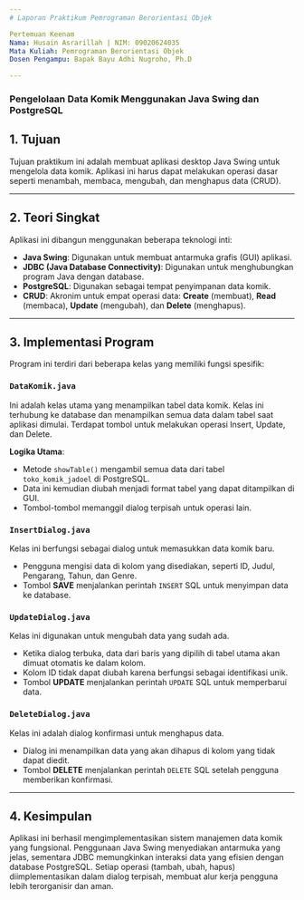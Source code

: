 ```yaml
---
# Laporan Praktikum Pemrograman Berorientasi Objek

Pertemuan Keenam
Nama: Husain Asrarillah | NIM: 09020624035
Mata Kuliah: Pemrograman Berorientasi Objek
Dosen Pengampu: Bapak Bayu Adhi Nugroho, Ph.D

---
```

### Pengelolaan Data Komik Menggunakan Java Swing dan PostgreSQL

## 1. Tujuan
Tujuan praktikum ini adalah membuat aplikasi desktop Java Swing untuk mengelola data komik. Aplikasi ini harus dapat melakukan operasi dasar seperti menambah, membaca, mengubah, dan menghapus data (CRUD).

---

## 2. Teori Singkat
Aplikasi ini dibangun menggunakan beberapa teknologi inti:
* **Java Swing**: Digunakan untuk membuat antarmuka grafis (GUI) aplikasi.
* **JDBC (Java Database Connectivity)**: Digunakan untuk menghubungkan program Java dengan database.
* **PostgreSQL**: Digunakan sebagai tempat penyimpanan data komik.
* **CRUD**: Akronim untuk empat operasi data: **Create** (membuat), **Read** (membaca), **Update** (mengubah), dan **Delete** (menghapus).

---

## 3. Implementasi Program
Program ini terdiri dari beberapa kelas yang memiliki fungsi spesifik:

### `DataKomik.java`
Ini adalah kelas utama yang menampilkan tabel data komik. Kelas ini terhubung ke database dan menampilkan semua data dalam tabel saat aplikasi dimulai. Terdapat tombol untuk melakukan operasi Insert, Update, dan Delete.

**Logika Utama**:
* Metode `showTable()` mengambil semua data dari tabel `toko_komik_jadoel` di PostgreSQL.
* Data ini kemudian diubah menjadi format tabel yang dapat ditampilkan di GUI.
* Tombol-tombol memanggil dialog terpisah untuk operasi lain.

### `InsertDialog.java`
Kelas ini berfungsi sebagai dialog untuk memasukkan data komik baru.
* Pengguna mengisi data di kolom yang disediakan, seperti ID, Judul, Pengarang, Tahun, dan Genre.
* Tombol **SAVE** menjalankan perintah `INSERT` SQL untuk menyimpan data ke database.

### `UpdateDialog.java`
Kelas ini digunakan untuk mengubah data yang sudah ada.
* Ketika dialog terbuka, data dari baris yang dipilih di tabel utama akan dimuat otomatis ke dalam kolom.
* Kolom ID tidak dapat diubah karena berfungsi sebagai identifikasi unik.
* Tombol **UPDATE** menjalankan perintah `UPDATE` SQL untuk memperbarui data.

### `DeleteDialog.java`
Kelas ini adalah dialog konfirmasi untuk menghapus data.
* Dialog ini menampilkan data yang akan dihapus di kolom yang tidak dapat diedit.
* Tombol **DELETE** menjalankan perintah `DELETE` SQL setelah pengguna memberikan konfirmasi.

---

## 4. Kesimpulan
Aplikasi ini berhasil mengimplementasikan sistem manajemen data komik yang fungsional. Penggunaan Java Swing menyediakan antarmuka yang jelas, sementara JDBC memungkinkan interaksi data yang efisien dengan database PostgreSQL. Setiap operasi (tambah, ubah, hapus) diimplementasikan dalam dialog terpisah, membuat alur kerja pengguna lebih terorganisir dan aman.
